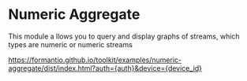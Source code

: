 # Numeric Aggregate

This module a llows you to query and display graphs of streams, which types are numeric or numeric streams


https://formantio.github.io/toolkit/examples/numeric-aggregate/dist/index.html?auth={auth}&device={device_id}